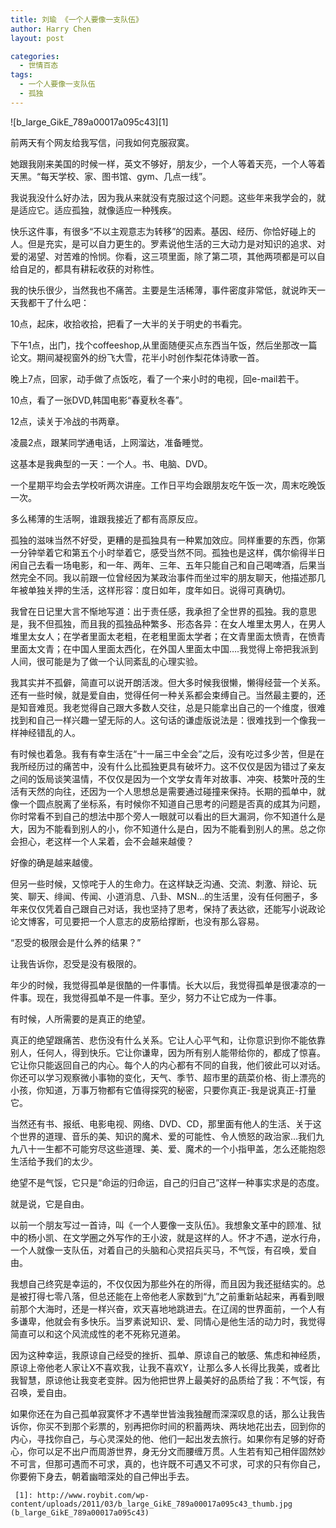 ```yaml
---
title: 刘瑜 《一个人要像一支队伍》
author: Harry Chen
layout: post

categories:
  - 世情百态
tags:
  - 一个人要像一支队伍
  - 孤独
---
```


![b_large_GikE_789a00017a095c43][1]

  前两天有个网友给我写信，问我如何克服寂寞。

  她跟我刚来美国的时候一样，英文不够好，朋友少，一个人等着天亮，一个人等着天黑。“每天学校、家、图书馆、gym、几点一线”。

  我说我没什么好办法，因为我从来就没有克服过这个问题。这些年来我学会的，就是适应它。适应孤独，就像适应一种残疾。

  快乐这件事，有很多“不以主观意志为转移”的因素。基因、经历、你恰好碰上的人。但是充实，是可以自力更生的。罗素说他生活的三大动力是对知识的追求、对爱的渴望、对苦难的怜悯。你看，这三项里面，除了第二项，其他两项都是可以自给自足的，都具有耕耘收获的对称性。

  我的快乐很少，当然我也不痛苦。主要是生活稀薄，事件密度非常低，就说昨天一天我都干了什么吧：

  10点，起床，收拾收拾，把看了一大半的关于明史的书看完。

  下午1点，出门，找个coffeeshop,从里面随便买点东西当午饭，然后坐那改一篇论文。期间凝视窗外的纷飞大雪，花半小时创作梨花体诗歌一首。

  晚上7点，回家，动手做了点饭吃，看了一个来小时的电视，回e-mail若干。

  10点，看了一张DVD,韩国电影“春夏秋冬春”。

  12点，读关于冷战的书两章。

  凌晨2点，跟某同学通电话，上网溜达，准备睡觉。

  这基本是我典型的一天：一个人。书、电脑、DVD。

  一个星期平均会去学校听两次讲座。工作日平均会跟朋友吃午饭一次，周末吃晚饭一次。

  多么稀薄的生活啊，谁跟我接近了都有高原反应。

  孤独的滋味当然不好受，更糟的是孤独具有一种累加效应。同样重要的东西，你第一分钟举着它和第五个小时举着它，感受当然不同。孤独也是这样，偶尔偷得半日闲自己去看一场电影，和一年、两年、三年、五年只能自己和自己喝啤酒，后果当然完全不同。我以前跟一位曾经因为某政治事件而坐过牢的朋友聊天，他描述那几年被单独关押的生活，这样形容：度日如年，度年如日。说得可真确切。

  我曾在日记里大言不惭地写道：出于责任感，我承担了全世界的孤独。我的意思是，我不但孤独，而且我的孤独品种繁多、形态各异：在女人堆里太男人，在男人堆里太女人；在学者里面太老粗，在老粗里面太学者；在文青里面太愤青，在愤青里面太文青；在中国人里面太西化，在外国人里面太中国….我觉得上帝把我派到人间，很可能是为了做一个认同紊乱的心理实验。

  我其实并不孤僻，简直可以说开朗活泼。但大多时候我很懒，懒得经营一个关系。还有一些时候，就是爱自由，觉得任何一种关系都会束缚自己。当然最主要的，还是知音难觅。我老觉得自己跟大多数人交往，总是只能拿出自己的一个维度，很难找到和自己一样兴趣一望无际的人。这句话的谦虚版说法是：很难找到一个像我一样神经错乱的人。

  有时候也着急。我有有幸生活在“十一届三中全会”之后，没有吃过多少苦，但是在我所经历过的痛苦中，没有什么比孤独更具有破坏力。这不仅仅是因为错过了亲友之间的饭局谈笑温情，不仅仅是因为一个文学女青年对故事、冲突、枝繁叶茂的生活有天然的向往，还因为一个人思想总是需要通过碰撞来保持。长期的孤单中，就像一个圆点脱离了坐标系，有时候你不知道自己思考的问题是否真的成其为问题，你时常看不到自己的想法中那个旁人一眼就可以看出的巨大漏洞，你不知道什么是大，因为不能看到别人的小，你不知道什么是白，因为不能看到别人的黑。总之你会担心，老这样一个人呆着，会不会越来越傻？

  好像的确是越来越傻。

  但另一些时候，又惊咤于人的生命力。在这样缺乏沟通、交流、刺激、辩论、玩笑、聊天、绯闻、传闻、小道消息、八卦、MSN…的生活里，没有任何圈子，多年来仅仅凭着自己跟自己对话，我也坚持了思考，保持了表达欲，还能写小说政论论文博客，可见要把一个人意志的皮筋给撑断，也没有那么容易。

  “忍受的极限会是什么养的结果？”

  让我告诉你，忍受是没有极限的。

  年少的时候，我觉得孤单是很酷的一件事情。长大以后，我觉得孤单是很凄凉的一件事。现在，我觉得孤单不是一件事。至少，努力不让它成为一件事。

  有时候，人所需要的是真正的绝望。

  真正的绝望跟痛苦、悲伤没有什么关系。它让人心平气和，让你意识到你不能依靠别人，任何人，得到快乐。它让你谦卑，因为所有别人能带给你的，都成了惊喜。它让你只能返回自己的内心。每个人的内心都有不同的自我，他们彼此可以对话。你还可以学习观察微小事物的变化，天气、季节、超市里的蔬菜价格、街上漂亮的小孩，你知道，万事万物都有它值得探究的秘密，只要你真正-我是说真正-打量它。

  当然还有书、报纸、电影电视、网络、DVD、CD，那里面有他人的生活、关于这个世界的道理、音乐的美、知识的魔术、爱的可能性、令人愤怒的政治家…我们九九八十一生都不可能穷尽这些道理、美、爱、魔术的一个小指甲盖，怎么还能抱怨生活给予我们的太少。

  绝望不是气馁，它只是“命运的归命运，自己的归自己”这样一种事实求是的态度。

  就是说，它是自由。

  以前一个朋友写过一首诗，叫《一个人要像一支队伍》。我想象文革中的顾准、狱中的杨小凯、在文学圈之外写作的王小波，就是这样的人。怀才不遇，逆水行舟，一个人就像一支队伍，对着自己的头脑和心灵招兵买马，不气馁，有召唤，爱自由。

  我想自己终究是幸运的，不仅仅因为那些外在的所得，而且因为我还挺结实的。总是被打得七零八落，但总还能在上帝他老人家数到“九”之前重新站起来，再看到眼前那个大海时，还是一样兴奋，欢天喜地地跳进去。在辽阔的世界面前，一个人有多谦卑，他就会有多快乐。当罗素说知识、爱、同情心是他生活的动力时，我觉得简直可以和这个风流成性的老不死称兄道弟。

  因为这种幸运，我原谅自己经受的挫折、孤单、原谅自己的敏感、焦虑和神经质，原谅上帝他老人家让X不喜欢我，让我不喜欢Y，让那么多人长得比我美，或者比我智慧，原谅他让我变老变胖。因为他把世界上最美好的品质给了我：不气馁，有召唤，爱自由。

  如果你还在为自己孤单寂寞怀才不遇举世皆浊我独醒而深深叹息的话，那么让我告诉你，你买不到那个彩票的，别再把你时间的积蓄两块、两块地花出去，回到你的内心，寻找你自己，与心灵深处的他、他们一起出发去旅行。如果你有足够的好奇心，你可以足不出户而周游世界，身无分文而腰缠万贯。人生若有知己相伴固然妙不可言，但那可遇而不可求，真的，也许既不可遇又不可求，可求的只有你自己，你要俯下身去，朝着幽暗深处的自己伸出手去。

     [1]: http://www.roybit.com/wp-content/uploads/2011/03/b_large_GikE_789a00017a095c43_thumb.jpg (b_large_GikE_789a00017a095c43)
